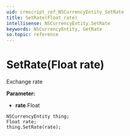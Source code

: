 ```yaml
---
uid: crmscript_ref_NSCurrencyEntity_SetRate
title: SetRate(Float rate)
intellisense: NSCurrencyEntity.SetRate
keywords: NSCurrencyEntity, GetRate
so.topic: reference
---
```


# SetRate(Float rate)

Exchange rate

**Parameter:** 
 - **rate** Float

```crmscript
NSCurrencyEntity thing;
Float rate;
thing.SetRate(rate);
```

